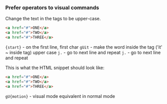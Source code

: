 ### Prefer operators to visual commands

Change the text in the tags to be upper-case.

```html
<a href="#">ONE</a>
<a href="#">TWO</a>
<a href="#">THREE</a>
```

`{start}` - on the first line, first char
`gUit` - make the word inside the tag ('it' ~ inside tag) upper case
`j.` - go to next line and repeat
`j.` - go to next line and repeat

This is what the HTML snippet should look like:

```html
<a href="#">ONE</a>
<a href="#">TWO</a>
<a href="#">THREE</a>
```

`gU{motion}` - visual mode equivalent in normal mode
